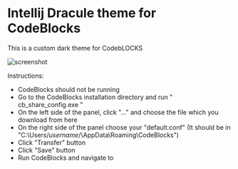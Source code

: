 # Intellij Dracule theme for CodeBlocks
This is a custom dark theme for CodebLOCKS

![screenshot](http://url/to/img.png)

Instructions:

- CodeBlocks should not be running
- Go to the CodeBlocks installation directory and run " cb_share_config.exe "
- On the left side of the panel, click "..." and choose the file which you download from here
- On the right side of the panel choose your "default.conf" (It should be in "C:\Users\/*username*/\AppData\Roaming\CodeBlocks")
- Click "Transfer" button
- Click "Save" button
- Run CodeBlocks and navigate to 
